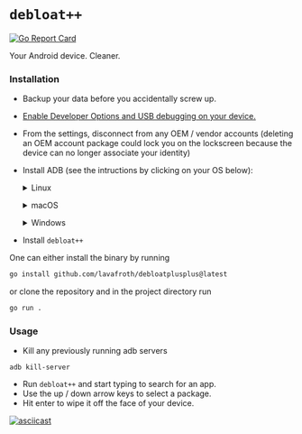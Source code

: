 # `debloat++`
[![Go Report Card](https://goreportcard.com/badge/github.com/lavafroth/debloatplusplus)](https://goreportcard.com/report/github.com/lavafroth/debloatplusplus)

Your Android device. Cleaner.

### Installation

- Backup your data before you accidentally screw up.
- [Enable Developer Options and USB debugging on your device.](https://developer.android.com/studio/debug/dev-options#enable)
- From the settings, disconnect from any OEM / vendor accounts (deleting an OEM account package could lock you on the lockscreen because the device can no longer associate your identity)
- Install ADB (see the intructions by clicking on your OS below):
  <p>
  <details>
  <summary>Linux</summary>

  Debian Base:
  ```bash
  sudo apt install android-sdk-platform-tools
  ```

  Arch-Linux Base:
  ```bash
  sudo pacman -S android-tools
  ```

  Red Hat Base:
  ```bash
  sudo yum install android-tools
  ```

  OpenSUSE Base:
  ```bash
  sudo zypper install android-tools
  ```

  </details>
  </p>

  <p>
  <details>
  <summary>macOS</summary>

  - Install [Homebrew](https://brew.sh/)
  - Install *Android platform tools*
    ```bash
    brew install android-platform-tools
    ```
  </details>
  </p>

  <p>
  <details>
  <summary>Windows</summary>

  - Download and extract [android platform tools](https://dl.google.com/android/repository/platform-tools-latest-windows.zip).
  - [Add the extracted folder to your PATH](https://www.architectryan.com/2018/03/17/add-to-the-path-on-windows-10/).
  - [Install USB drivers for your device](https://developer.android.com/studio/run/oem-usb#Drivers)
  - Check your device is detected:
  ```batch
  adb devices
  ```
  </details>
  </p>

- Install `debloat++`

One can either install the binary by running

```bash
go install github.com/lavafroth/debloatplusplus@latest
```

or clone the repository and in the project directory run

```bash
go run .
```

### Usage
- Kill any previously running adb servers
```
adb kill-server
```
- Run `debloat++` and start typing to search for an app.
- Use the up / down arrow keys to select a package.
- Hit enter to wipe it off the face of your device.

[![asciicast](https://asciinema.org/a/511427.svg)](https://asciinema.org/a/511427)
